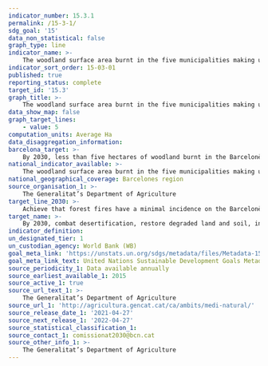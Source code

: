 ```yaml
---
indicator_number: 15.3.1
permalink: /15-3-1/
sdg_goal: '15'
data_non_statistical: false
graph_type: line
indicator_name: >-
    The woodland surface area burnt in the five municipalities making up the Barcelonès region (Badalona, Barcelona, L’Hospitalet de Llobregat, Sant Adrià de Besòs and Santa Coloma de Gramenet)
indicator_sort_order: 15-03-01
published: true
reporting_status: complete
target_id: '15.3'
graph_title: >-
    The woodland surface area burnt in the five municipalities making up the Barcelonès region (Badalona, Barcelona, L’Hospitalet de Llobregat, Sant Adrià de Besòs and Santa Coloma de Gramenet)
data_show_map: false
graph_target_lines:
    - value: 5
computation_units: Average Ha
data_disaggregation_information:
barcelona_target: >-
    By 2030, less than five hectares of woodland burnt in the Barcelonès region
national_indicator_available: >-
    The woodland surface area burnt in the five municipalities making up the Barcelonès region (Badalona, Barcelona, L’Hospitalet de Llobregat, Sant Adrià de Besòs and Santa Coloma de Gramenet)
national_geographical_coverage: Barcelones region
source_organisation_1: >-
    The Generalitat’s Department of Agriculture
target_line_2030: >-
    Achieve that forest fires have a minimal incidence on the Barcelonès region, with less than 5 hectares burnt a year
target_name: >-
    By 2030, combat desertification, restore degraded land and soil, including land affected by desertification, drought and floods, and strive to achieve a land degradation-neutral world
indicator_definition:
un_designated_tier: 1
un_custodian_agency: World Bank (WB)
goal_meta_link: 'https://unstats.un.org/sdgs/metadata/files/Metadata-15-03-01.pdf'
goal_meta_link_text: United Nations Sustainable Development Goals Metadata (pdf 894kB)
source_periodicity_1: Data available annually
source_earliest_available_1: 2015
source_active_1: true
source_url_text_1: >-
    The Generalitat’s Department of Agriculture
source_url_1: 'http://agricultura.gencat.cat/ca/ambits/medi-natural/'
source_release_date_1: '2021-04-27'
source_next_release_1: '2022-04-27'
source_statistical_classification_1: 
source_contact_1: comissionat2030@bcn.cat
source_other_info_1: >-
    The Generalitat’s Department of Agriculture
---
```

